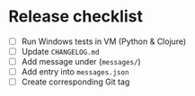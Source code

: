# Release checklist

- [ ] Run Windows tests in VM (Python & Clojure)
- [ ] Update `CHANGELOG.md`
- [ ] Add message under (`messages/`)
- [ ] Add entry into `messages.json`
- [ ] Create corresponding Git tag
